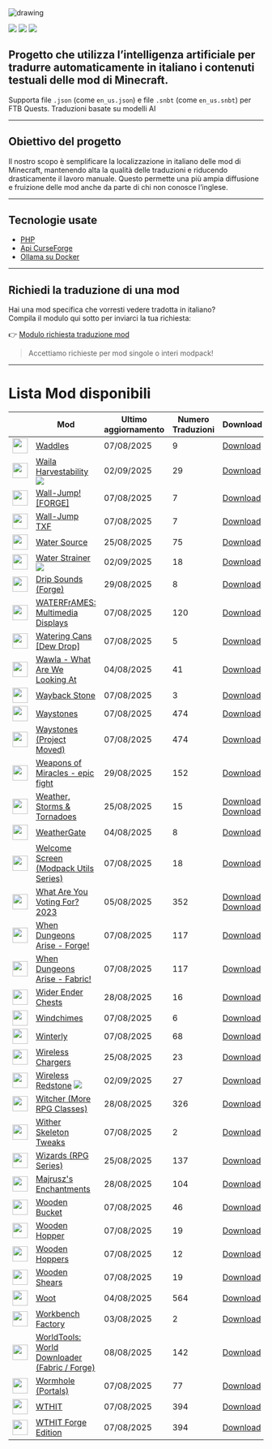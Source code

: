 <img src="https://cdn.worldvectorlogo.com/logos/minecraft.svg" alt="drawing" />

![](https://img.shields.io/badge/Ultimo%20Aggiornamento-03%2F09%2F2025-blue)
![](https://img.shields.io/badge/Mod%20tradotte-1896-green)
![](https://img.shields.io/badge/Quest%20tradotte-4-green)

## Progetto che utilizza l’intelligenza artificiale per **tradurre automaticamente in italiano** i contenuti testuali delle mod di Minecraft.
Supporta file `.json` (come `en_us.json`) e file `.snbt` (come `en_us.snbt`) per FTB Quests.
Traduzioni basate su modelli AI

---

## Obiettivo del progetto

Il nostro scopo è semplificare la localizzazione in italiano delle mod di Minecraft, mantenendo alta la qualità delle traduzioni e riducendo drasticamente il lavoro manuale. Questo permette una più ampia diffusione e fruizione delle mod anche da parte di chi non conosce l’inglese.

---

## Tecnologie usate

- [PHP](https://www.php.net/)
- [Api CurseForge](https://curseforge.com/)
- [Ollama su Docker](https://hub.docker.com/r/ollama/ollama)

---

## Richiedi la traduzione di una mod

Hai una mod specifica che vorresti vedere tradotta in italiano?  
Compila il modulo qui sotto per inviarci la tua richiesta:

👉 [Modulo richiesta traduzione mod](https://forms.gle/3SsGruLzzU6gDovv8)

> Accettiamo richieste per mod singole o interi modpack!

---
# Lista Mod disponibili

|  |Mod | Ultimo<br/>aggiornamento | Numero<br/>Traduzioni |Download |
| ---- | ---- | ---- | ---- | ---- |
| <img src="https://media.forgecdn.net/avatars/52/46/636110913723505848.png" loading="lazy" decoding="async" width="30" /> | [Waddles](https://www.curseforge.com/minecraft/mc-mods/waddles "Web Site")  | 07/08/2025 | 9 | [Download ](https://download-directory.github.io/?url=https%3A%2F%2Fgithub.com%2Ffrancescoparadisi14%2FMinecraftModItaTranslate%2Ftree%2Fmain%2Ftraduzioni%2Fassets%2Fwaddles "Download") |
| <img src="https://media.forgecdn.net/avatars/6/741/635367541803914396.png" loading="lazy" decoding="async" width="30" /> | [Waila Harvestability](https://www.curseforge.com/minecraft/mc-mods/waila-harvestability "Web Site") ![](https://img.shields.io/badge/NEW-red) | 02/09/2025 | 29 | [Download ](https://download-directory.github.io/?url=https%3A%2F%2Fgithub.com%2Ffrancescoparadisi14%2FMinecraftModItaTranslate%2Ftree%2Fmain%2Ftraduzioni%2Fassets%2Fwailaharvestability "Download") |
| <img src="https://media.forgecdn.net/avatars/156/75/636637179101706827.png" loading="lazy" decoding="async" width="30" /> | [Wall-Jump! [FORGE]](https://www.curseforge.com/minecraft/mc-mods/wall-jump "Web Site")  | 07/08/2025 | 7 | [Download ](https://download-directory.github.io/?url=https%3A%2F%2Fgithub.com%2Ffrancescoparadisi14%2FMinecraftModItaTranslate%2Ftree%2Fmain%2Ftraduzioni%2Fassets%2Fwalljump "Download") |
| <img src="https://media.forgecdn.net/avatars/872/899/638292239210486786.png" loading="lazy" decoding="async" width="30" /> | [Wall-Jump TXF](https://www.curseforge.com/minecraft/mc-mods/wall-jump-txf "Web Site")  | 07/08/2025 | 7 | [Download ](https://download-directory.github.io/?url=https%3A%2F%2Fgithub.com%2Ffrancescoparadisi14%2FMinecraftModItaTranslate%2Ftree%2Fmain%2Ftraduzioni%2Fassets%2Fwalljump "Download") |
| <img src="https://media.forgecdn.net/avatars/403/756/637613244722204010.png" loading="lazy" decoding="async" width="30" /> | [Water Source](https://www.curseforge.com/minecraft/mc-mods/water-source "Web Site")  | 25/08/2025 | 75 | [Download ](https://download-directory.github.io/?url=https%3A%2F%2Fgithub.com%2Ffrancescoparadisi14%2FMinecraftModItaTranslate%2Ftree%2Fmain%2Ftraduzioni%2Fassets%2Fwatersource "Download") |
| <img src="https://media.forgecdn.net/avatars/44/253/636029866620168433.png" loading="lazy" decoding="async" width="30" /> | [Water Strainer](https://www.curseforge.com/minecraft/mc-mods/water-strainer "Web Site") ![](https://img.shields.io/badge/NEW-red) | 02/09/2025 | 18 | [Download ](https://download-directory.github.io/?url=https%3A%2F%2Fgithub.com%2Ffrancescoparadisi14%2FMinecraftModItaTranslate%2Ftree%2Fmain%2Ftraduzioni%2Fassets%2Fwaterstrainer "Download") |
| <img src="https://media.forgecdn.net/avatars/280/781/637283106114881212.png" loading="lazy" decoding="async" width="30" /> | [Drip Sounds (Forge)](https://www.curseforge.com/minecraft/mc-mods/waterdripsound "Web Site")  | 29/08/2025 | 8 | [Download ](https://download-directory.github.io/?url=https%3A%2F%2Fgithub.com%2Ffrancescoparadisi14%2FMinecraftModItaTranslate%2Ftree%2Fmain%2Ftraduzioni%2Fassets%2Fwaterdripsound "Download") |
| <img src="https://media.forgecdn.net/avatars/898/661/638344412974216789.gif" loading="lazy" decoding="async" width="30" /> | [WATERFrAMES: Multimedia Displays](https://www.curseforge.com/minecraft/mc-mods/waterframes "Web Site")  | 07/08/2025 | 120 | [Download ](https://download-directory.github.io/?url=https%3A%2F%2Fgithub.com%2Ffrancescoparadisi14%2FMinecraftModItaTranslate%2Ftree%2Fmain%2Ftraduzioni%2Fassets%2Fwaterframes "Download") |
| <img src="https://media.forgecdn.net/avatars/1039/23/638564429661738826.png" loading="lazy" decoding="async" width="30" /> | [Watering Cans [Dew Drop]](https://www.curseforge.com/minecraft/mc-mods/watering-cans-dew-drop "Web Site")  | 07/08/2025 | 5 | [Download ](https://download-directory.github.io/?url=https%3A%2F%2Fgithub.com%2Ffrancescoparadisi14%2FMinecraftModItaTranslate%2Ftree%2Fmain%2Ftraduzioni%2Fassets%2Fdew_drop_watering_cans "Download") |
| <img src="https://media.forgecdn.net/avatars/11/204/635483047149673159.png" loading="lazy" decoding="async" width="30" /> | [Wawla - What Are We Looking At](https://www.curseforge.com/minecraft/mc-mods/wawla "Web Site")  | 04/08/2025 | 41 | [Download ](https://download-directory.github.io/?url=https%3A%2F%2Fgithub.com%2Ffrancescoparadisi14%2FMinecraftModItaTranslate%2Ftree%2Fmain%2Ftraduzioni%2Fassets%2Fwawla "Download") |
| <img src="https://media.forgecdn.net/avatars/1112/958/638665495303711523.png" loading="lazy" decoding="async" width="30" /> | [Wayback Stone](https://www.curseforge.com/minecraft/mc-mods/wayback-stone "Web Site")  | 07/08/2025 | 3 | [Download ](https://download-directory.github.io/?url=https%3A%2F%2Fgithub.com%2Ffrancescoparadisi14%2FMinecraftModItaTranslate%2Ftree%2Fmain%2Ftraduzioni%2Fassets%2Fwaybackstone "Download") |
| <img src="https://media.forgecdn.net/avatars/1107/108/638657104456838765.png" loading="lazy" decoding="async" width="30" /> | [Waystones](https://www.curseforge.com/minecraft/mc-mods/waystones "Web Site")  | 07/08/2025 | 474 | [Download ](https://download-directory.github.io/?url=https%3A%2F%2Fgithub.com%2Ffrancescoparadisi14%2FMinecraftModItaTranslate%2Ftree%2Fmain%2Ftraduzioni%2Fassets%2Fwaystones "Download") |
| <img src="https://media.forgecdn.net/avatars/1107/109/638657104622694558.png" loading="lazy" decoding="async" width="30" /> | [Waystones (Project Moved)](https://www.curseforge.com/minecraft/mc-mods/waystones-fabric "Web Site")  | 07/08/2025 | 474 | [Download ](https://download-directory.github.io/?url=https%3A%2F%2Fgithub.com%2Ffrancescoparadisi14%2FMinecraftModItaTranslate%2Ftree%2Fmain%2Ftraduzioni%2Fassets%2Fwaystones "Download") |
| <img src="https://media.forgecdn.net/avatars/884/152/638318074504658168.png" loading="lazy" decoding="async" width="30" /> | [Weapons of Miracles - epic fight](https://www.curseforge.com/minecraft/mc-mods/weapons-of-miracles-epicfight "Web Site")  | 29/08/2025 | 152 | [Download ](https://download-directory.github.io/?url=https%3A%2F%2Fgithub.com%2Ffrancescoparadisi14%2FMinecraftModItaTranslate%2Ftree%2Fmain%2Ftraduzioni%2Fassets%2Fwom "Download") |
| <img src="https://media.forgecdn.net/avatars/28/290/635825047725414178.png" loading="lazy" decoding="async" width="30" /> | [Weather, Storms & Tornadoes](https://www.curseforge.com/minecraft/mc-mods/weather-storms-tornadoes "Web Site")  | 25/08/2025 | 15 | [Download ](https://download-directory.github.io/?url=https%3A%2F%2Fgithub.com%2Ffrancescoparadisi14%2FMinecraftModItaTranslate%2Ftree%2Fmain%2Ftraduzioni%2Fassets%2Fcoroutil "Download")<br />[Download ](https://download-directory.github.io/?url=https%3A%2F%2Fgithub.com%2Ffrancescoparadisi14%2FMinecraftModItaTranslate%2Ftree%2Fmain%2Ftraduzioni%2Fassets%2Fweather2 "Download") |
| <img src="https://media.forgecdn.net/avatars/1024/615/638547752634404455.png" loading="lazy" decoding="async" width="30" /> | [WeatherGate](https://www.curseforge.com/minecraft/mc-mods/weathergate "Web Site")  | 04/08/2025 | 8 | [Download ](https://download-directory.github.io/?url=https%3A%2F%2Fgithub.com%2Ffrancescoparadisi14%2FMinecraftModItaTranslate%2Ftree%2Fmain%2Ftraduzioni%2Fassets%2Fweathergate "Download") |
| <img src="https://media.forgecdn.net/avatars/1171/137/638742332333817329.png" loading="lazy" decoding="async" width="30" /> | [Welcome Screen (Modpack Utils Series)](https://www.curseforge.com/minecraft/mc-mods/welcome-screen "Web Site")  | 07/08/2025 | 18 | [Download ](https://download-directory.github.io/?url=https%3A%2F%2Fgithub.com%2Ffrancescoparadisi14%2FMinecraftModItaTranslate%2Ftree%2Fmain%2Ftraduzioni%2Fassets%2Fexample_mod "Download") |
| <img src="https://media.forgecdn.net/avatars/888/738/638327467671273159.png" loading="lazy" decoding="async" width="30" /> | [What Are You Voting For? 2023](https://www.curseforge.com/minecraft/mc-mods/what-are-you-voting-for-2023 "Web Site")  | 05/08/2025 | 352 | [Download ](https://download-directory.github.io/?url=https%3A%2F%2Fgithub.com%2Ffrancescoparadisi14%2FMinecraftModItaTranslate%2Ftree%2Fmain%2Ftraduzioni%2Fassets%2Fminecraft "Download")<br />[Download ](https://download-directory.github.io/?url=https%3A%2F%2Fgithub.com%2Ffrancescoparadisi14%2FMinecraftModItaTranslate%2Ftree%2Fmain%2Ftraduzioni%2Fassets%2Fwhatareyouvotingfor "Download") |
| <img src="https://media.forgecdn.net/avatars/405/21/637616382422917614.png" loading="lazy" decoding="async" width="30" /> | [When Dungeons Arise - Forge!](https://www.curseforge.com/minecraft/mc-mods/when-dungeons-arise "Web Site")  | 07/08/2025 | 117 | [Download ](https://download-directory.github.io/?url=https%3A%2F%2Fgithub.com%2Ffrancescoparadisi14%2FMinecraftModItaTranslate%2Ftree%2Fmain%2Ftraduzioni%2Fassets%2Fdungeons_arise "Download") |
| <img src="https://media.forgecdn.net/avatars/415/170/637638255678686098.png" loading="lazy" decoding="async" width="30" /> | [When Dungeons Arise - Fabric!](https://www.curseforge.com/minecraft/mc-mods/when-dungeons-arise-fabric "Web Site")  | 07/08/2025 | 117 | [Download ](https://download-directory.github.io/?url=https%3A%2F%2Fgithub.com%2Ffrancescoparadisi14%2FMinecraftModItaTranslate%2Ftree%2Fmain%2Ftraduzioni%2Fassets%2Fdungeons_arise "Download") |
| <img src="https://media.forgecdn.net/avatars/994/123/638509440869623779.png" loading="lazy" decoding="async" width="30" /> | [Wider Ender Chests](https://www.curseforge.com/minecraft/mc-mods/wider-ender-chests "Web Site")  | 28/08/2025 | 16 | [Download ](https://download-directory.github.io/?url=https%3A%2F%2Fgithub.com%2Ffrancescoparadisi14%2FMinecraftModItaTranslate%2Ftree%2Fmain%2Ftraduzioni%2Fassets%2Fwider_ender_chests "Download") |
| <img src="https://media.forgecdn.net/avatars/455/617/637724666926111842.png" loading="lazy" decoding="async" width="30" /> | [Windchimes](https://www.curseforge.com/minecraft/mc-mods/windchimes "Web Site")  | 07/08/2025 | 6 | [Download ](https://download-directory.github.io/?url=https%3A%2F%2Fgithub.com%2Ffrancescoparadisi14%2FMinecraftModItaTranslate%2Ftree%2Fmain%2Ftraduzioni%2Fassets%2Fwindchimes "Download") |
| <img src="https://media.forgecdn.net/avatars/924/725/638392910824768216.png" loading="lazy" decoding="async" width="30" /> | [Winterly](https://www.curseforge.com/minecraft/mc-mods/winterly "Web Site")  | 07/08/2025 | 68 | [Download ](https://download-directory.github.io/?url=https%3A%2F%2Fgithub.com%2Ffrancescoparadisi14%2FMinecraftModItaTranslate%2Ftree%2Fmain%2Ftraduzioni%2Fassets%2Fwinterly "Download") |
| <img src="https://media.forgecdn.net/avatars/413/856/637635238279931313.png" loading="lazy" decoding="async" width="30" /> | [Wireless Chargers](https://www.curseforge.com/minecraft/mc-mods/wireless-chargers "Web Site")  | 25/08/2025 | 23 | [Download ](https://download-directory.github.io/?url=https%3A%2F%2Fgithub.com%2Ffrancescoparadisi14%2FMinecraftModItaTranslate%2Ftree%2Fmain%2Ftraduzioni%2Fassets%2Fwirelesschargers "Download") |
| <img src="https://media.forgecdn.net/avatars/967/182/638466980192744893.png" loading="lazy" decoding="async" width="30" /> | [Wireless Redstone](https://www.curseforge.com/minecraft/mc-mods/wirelessredstone "Web Site") ![](https://img.shields.io/badge/NEW-red) | 02/09/2025 | 27 | [Download ](https://download-directory.github.io/?url=https%3A%2F%2Fgithub.com%2Ffrancescoparadisi14%2FMinecraftModItaTranslate%2Ftree%2Fmain%2Ftraduzioni%2Fassets%2Fwirelessredstone "Download") |
| <img src="https://media.forgecdn.net/avatars/1056/164/638587517159922067.png" loading="lazy" decoding="async" width="30" /> | [Witcher (More RPG Classes)](https://www.curseforge.com/minecraft/mc-mods/witcher-rpg-class "Web Site")  | 28/08/2025 | 326 | [Download ](https://download-directory.github.io/?url=https%3A%2F%2Fgithub.com%2Ffrancescoparadisi14%2FMinecraftModItaTranslate%2Ftree%2Fmain%2Ftraduzioni%2Fassets%2Fwitcher_rpg "Download") |
| <img src="https://media.forgecdn.net/avatars/99/482/636308385818104435.png" loading="lazy" decoding="async" width="30" /> | [Wither Skeleton Tweaks](https://www.curseforge.com/minecraft/mc-mods/wither-skeleton-tweaks "Web Site")  | 07/08/2025 | 2 | [Download ](https://download-directory.github.io/?url=https%3A%2F%2Fgithub.com%2Ffrancescoparadisi14%2FMinecraftModItaTranslate%2Ftree%2Fmain%2Ftraduzioni%2Fassets%2Fwstweaks "Download") |
| <img src="https://media.forgecdn.net/avatars/759/262/638095463306854514.png" loading="lazy" decoding="async" width="30" /> | [Wizards (RPG Series)](https://www.curseforge.com/minecraft/mc-mods/wizards "Web Site")  | 25/08/2025 | 137 | [Download ](https://download-directory.github.io/?url=https%3A%2F%2Fgithub.com%2Ffrancescoparadisi14%2FMinecraftModItaTranslate%2Ftree%2Fmain%2Ftraduzioni%2Fassets%2Fwizards "Download") |
| <img src="https://media.forgecdn.net/avatars/877/783/638303663134393311.png" loading="lazy" decoding="async" width="30" /> | [Majrusz's Enchantments](https://www.curseforge.com/minecraft/mc-mods/wonderful-enchantments "Web Site")  | 28/08/2025 | 104 | [Download ](https://download-directory.github.io/?url=https%3A%2F%2Fgithub.com%2Ffrancescoparadisi14%2FMinecraftModItaTranslate%2Ftree%2Fmain%2Ftraduzioni%2Fassets%2Fmajruszsenchantments "Download") |
| <img src="https://media.forgecdn.net/avatars/499/898/637817709724088934.png" loading="lazy" decoding="async" width="30" /> | [Wooden Bucket](https://www.curseforge.com/minecraft/mc-mods/wooden-bucket "Web Site")  | 07/08/2025 | 46 | [Download ](https://download-directory.github.io/?url=https%3A%2F%2Fgithub.com%2Ffrancescoparadisi14%2FMinecraftModItaTranslate%2Ftree%2Fmain%2Ftraduzioni%2Fassets%2Fwoodenbucket "Download") |
| <img src="https://media.forgecdn.net/avatars/337/454/637475109587237432.png" loading="lazy" decoding="async" width="30" /> | [Wooden Hopper](https://www.curseforge.com/minecraft/mc-mods/wooden-hopper "Web Site")  | 07/08/2025 | 19 | [Download ](https://download-directory.github.io/?url=https%3A%2F%2Fgithub.com%2Ffrancescoparadisi14%2FMinecraftModItaTranslate%2Ftree%2Fmain%2Ftraduzioni%2Fassets%2Fwoodenhopper "Download") |
| <img src="" loading="lazy" decoding="async" width="30" /> | [Wooden Hoppers](https://www.curseforge.com/minecraft/mc-mods/wooden-hoppers "Web Site")  | 07/08/2025 | 12 | [Download ](https://download-directory.github.io/?url=https%3A%2F%2Fgithub.com%2Ffrancescoparadisi14%2FMinecraftModItaTranslate%2Ftree%2Fmain%2Ftraduzioni%2Fassets%2Fwoodenhoppers "Download") |
| <img src="https://media.forgecdn.net/avatars/339/695/637480392253035665.png" loading="lazy" decoding="async" width="30" /> | [Wooden Shears](https://www.curseforge.com/minecraft/mc-mods/wooden-shears "Web Site")  | 07/08/2025 | 19 | [Download ](https://download-directory.github.io/?url=https%3A%2F%2Fgithub.com%2Ffrancescoparadisi14%2FMinecraftModItaTranslate%2Ftree%2Fmain%2Ftraduzioni%2Fassets%2Fwoodenshears "Download") |
| <img src="https://media.forgecdn.net/avatars/41/766/636000389889831081.png" loading="lazy" decoding="async" width="30" /> | [Woot](https://www.curseforge.com/minecraft/mc-mods/woot "Web Site")  | 04/08/2025 | 564 | [Download ](https://download-directory.github.io/?url=https%3A%2F%2Fgithub.com%2Ffrancescoparadisi14%2FMinecraftModItaTranslate%2Ftree%2Fmain%2Ftraduzioni%2Fassets%2Fwoot "Download") |
| <img src="https://media.forgecdn.net/avatars/275/844/637263684077250264.png" loading="lazy" decoding="async" width="30" /> | [Workbench Factory](https://www.curseforge.com/minecraft/mc-mods/workbench-factory "Web Site")  | 03/08/2025 | 2 | [Download ](https://download-directory.github.io/?url=https%3A%2F%2Fgithub.com%2Ffrancescoparadisi14%2FMinecraftModItaTranslate%2Ftree%2Fmain%2Ftraduzioni%2Fassets%2Ffactory "Download") |
| <img src="https://media.forgecdn.net/avatars/873/748/638293970871423226.png" loading="lazy" decoding="async" width="30" /> | [WorldTools: World Downloader (Fabric / Forge)](https://www.curseforge.com/minecraft/mc-mods/worldtools "Web Site")  | 08/08/2025 | 142 | [Download ](https://download-directory.github.io/?url=https%3A%2F%2Fgithub.com%2Ffrancescoparadisi14%2FMinecraftModItaTranslate%2Ftree%2Fmain%2Ftraduzioni%2Fassets%2Fworldtools "Download") |
| <img src="https://media.forgecdn.net/avatars/288/537/637312048032971271.png" loading="lazy" decoding="async" width="30" /> | [Wormhole (Portals)](https://www.curseforge.com/minecraft/mc-mods/wormhole-portals "Web Site")  | 07/08/2025 | 77 | [Download ](https://download-directory.github.io/?url=https%3A%2F%2Fgithub.com%2Ffrancescoparadisi14%2FMinecraftModItaTranslate%2Ftree%2Fmain%2Ftraduzioni%2Fassets%2Fwormhole "Download") |
| <img src="https://media.forgecdn.net/avatars/337/208/637474424546110191.png" loading="lazy" decoding="async" width="30" /> | [WTHIT](https://www.curseforge.com/minecraft/mc-mods/wthit "Web Site")  | 07/08/2025 | 394 | [Download ](https://download-directory.github.io/?url=https%3A%2F%2Fgithub.com%2Ffrancescoparadisi14%2FMinecraftModItaTranslate%2Ftree%2Fmain%2Ftraduzioni%2Fassets%2Fwaila "Download") |
| <img src="https://media.forgecdn.net/avatars/353/980/637511290813998619.png" loading="lazy" decoding="async" width="30" /> | [WTHIT Forge Edition](https://www.curseforge.com/minecraft/mc-mods/wthit-forge "Web Site")  | 07/08/2025 | 394 | [Download ](https://download-directory.github.io/?url=https%3A%2F%2Fgithub.com%2Ffrancescoparadisi14%2FMinecraftModItaTranslate%2Ftree%2Fmain%2Ftraduzioni%2Fassets%2Fwaila "Download") |